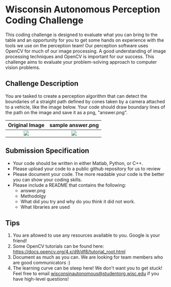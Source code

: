 # Wisconsin Autonomous Perception Coding Challenge

This coding challenge is designed to evaluate what you can bring to the table and an opportunity for you to get some hands on experience with the tools we use on the perception team! Our perception software uses OpenCV for much of our image processing. A good understanding of image processing techniques and OpenCV is important for our success. This challenge aims to evaluate your problem-solving approach to computer vision problems.


## Challenge Description
You are tasked to create a perception algorithm that can detect the boundaries of a straight path defined by cones taken by a camera attached to a vehicle, like the image below. Your code should draw boundary lines of the path on the image and save it as a png, "answer.png". 


Original Image            |  sample answer.png
:-------------------------:|:-------------------------:
![](https://github.com/WisconsinAutonomous/CodingChallenges/blob/master/perception/red.png)  |  ![](https://github.com/WisconsinAutonomous/CodingChallenges/blob/master/perception/answer.png)


## Submission Specification
- Your code should be written in either Matlab, Python, or C++.
- Please upload your code to a public github repository for us to review
- Please document your code. The more readable your code is the better you can show your coding skills.
- Please include a README that contains the following:
    - answer.png
    - Methodolgy 
    - What did you try and why do you think it did not work.
    - What libraries are used

## Tips
1. You are allowed to use any resources available to you. Google is your friend!
2. Some OpenCV tutorials can be found here: https://docs.opencv.org/4.x/d9/df8/tutorial_root.html 
3. Document as much as you can. We are looking for team members who are good communicators :)
4. The learning curve can be steep here! We don't want you to get stuck! Feel free to email wisconsinautonomous@studentorg.wisc.edu if you have high-level questions!
